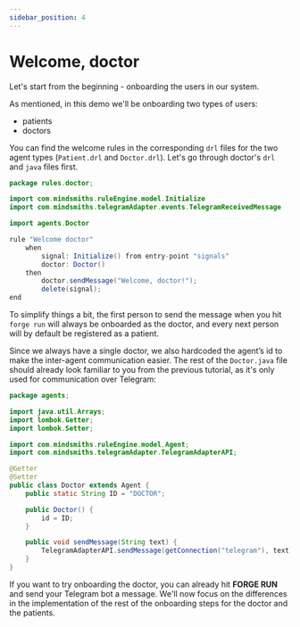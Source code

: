 ```yaml
---
sidebar_position: 4
---
```


# Welcome, doctor

Let's start from the beginning - onboarding the users in our system. 

As mentioned, in this demo we'll be onboarding two types of users: 
- patients 
- doctors

You can find the welcome rules in the corresponding `drl` files for the two agent types (`Patient.drl` and `Doctor.drl`). 
Let's go through doctor's `drl` and `java` files first.

```java title="rules/doctor/Doctor.drl"
package rules.doctor;

import com.mindsmiths.ruleEngine.model.Initialize
import com.mindsmiths.telegramAdapter.events.TelegramReceivedMessage

import agents.Doctor

rule "Welcome doctor"
    when
        signal: Initialize() from entry-point "signals"
        doctor: Doctor()
    then
        doctor.sendMessage("Welcome, doctor!");
        delete(signal);
end
```

To simplify things a bit, the first person to send the message when you hit `forge run` will always be onboarded as the doctor, and every next person will by default be registered as a patient.

Since we always have a single doctor, we also hardcoded the agent’s id to make the inter-agent communication easier. 
The rest of the `Doctor.java` file should already look familiar to you from the previous tutorial, as it's only used for communication over Telegram:

```java title="java/agents/Doctor.java"
package agents;

import java.util.Arrays;
import lombok.Getter;
import lombok.Setter;

import com.mindsmiths.ruleEngine.model.Agent;
import com.mindsmiths.telegramAdapter.TelegramAdapterAPI;

@Getter
@Setter
public class Doctor extends Agent {
    public static String ID = "DOCTOR";

    public Doctor() {
        id = ID;
    }

    public void sendMessage(String text) {
        TelegramAdapterAPI.sendMessage(getConnection("telegram"), text);
    }
}
```

If you want to try onboarding the doctor, you can already hit **FORGE RUN** and send your Telegram bot a message.
We'll now focus on the differences in the implementation of the rest of the onboarding steps for the doctor and the patients.
